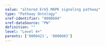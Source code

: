 ```yaml
---
value: "altered Erk5 MAPK signaling pathway"
type: "Pathway Ontology"
xref-identifier: "0000604"
xref-dataSource: "PW"
definition: ""
level: "Level 4+"
parents: ['0000421', '0000603']
---
```


